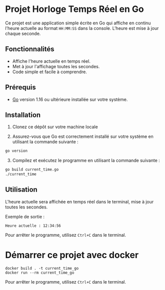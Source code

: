 # Projet Horloge Temps Réel en Go

Ce projet est une application simple écrite en Go qui affiche en continu l'heure actuelle au format `HH:MM:SS` dans la console. L'heure est mise à jour chaque seconde.

## Fonctionnalités

- Affiche l'heure actuelle en temps réel.
- Met à jour l'affichage toutes les secondes.
- Code simple et facile à comprendre.

## Prérequis

- [Go](https://golang.org/) version 1.16 ou ultérieure installée sur votre système.

## Installation

1. Clonez ce dépôt sur votre machine locale

2. Assurez-vous que Go est correctement installé sur votre système en utilisant la commande suivante :

```bash
go version
```

3. Compilez et exécutez le programme en utilisant la commande suivante :

```bash
go build current_time.go
./current_time
```

## Utilisation

L'heure actuelle sera affichée en temps réel dans le terminal, mise à jour toutes les secondes.

Exemple de sortie :

```
Heure actuelle : 12:34:56
```

Pour arrêter le programme, utilisez `Ctrl+C` dans le terminal.

# Démarrer ce projet avec docker

```
docker build . -t current_time_go
docker run --rm current_time_go
```

Pour arrêter le programme, utilisez `Ctrl+C` dans le terminal.
